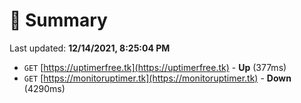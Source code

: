 # 📖 Summary
Last updated: **12/14/2021, 8:25:04 PM**

- `GET` [https://uptimerfree.tk](https://uptimerfree.tk) - **Up** (377ms)
- `GET` [https://monitoruptimer.tk](https://monitoruptimer.tk) - **Down** (4290ms)

